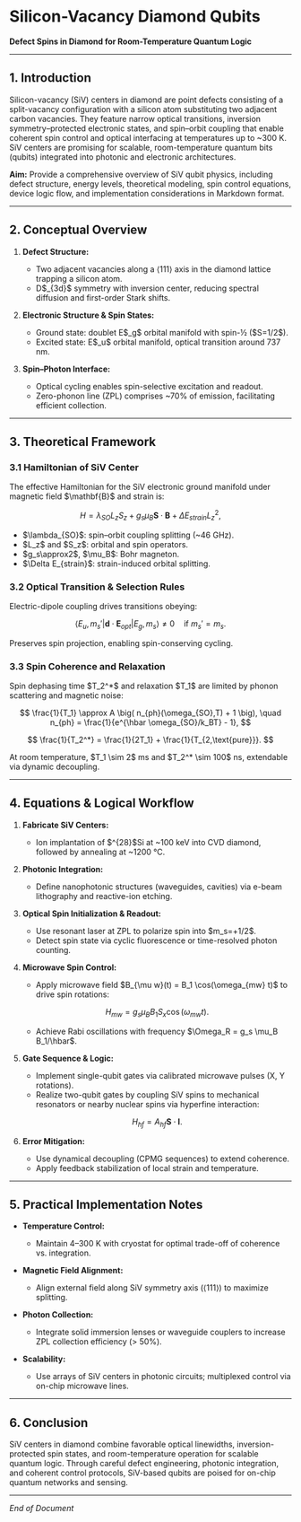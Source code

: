 # Silicon-Vacancy Diamond Qubits
**Defect Spins in Diamond for Room-Temperature Quantum Logic**

---

## 1. Introduction

Silicon-vacancy (SiV) centers in diamond are point defects consisting of a split-vacancy configuration with a silicon atom substituting two adjacent carbon vacancies. They feature narrow optical transitions, inversion symmetry–protected electronic states, and spin–orbit coupling that enable coherent spin control and optical interfacing at temperatures up to \~300 K. SiV centers are promising for scalable, room-temperature quantum bits (qubits) integrated into photonic and electronic architectures.

**Aim:** Provide a comprehensive overview of SiV qubit physics, including defect structure, energy levels, theoretical modeling, spin control equations, device logic flow, and implementation considerations in Markdown format.

---

## 2. Conceptual Overview

1. **Defect Structure:**

   * Two adjacent vacancies along a ⟨111⟩ axis in the diamond lattice trapping a silicon atom.
   * D$\_{3d}\$ symmetry with inversion center, reducing spectral diffusion and first-order Stark shifts.

2. **Electronic Structure & Spin States:**

   * Ground state: doublet E$\_g\$ orbital manifold with spin-½ (\$S=1/2\$).
   * Excited state: E$\_u\$ orbital manifold, optical transition around 737 nm.

3. **Spin–Photon Interface:**

   * Optical cycling enables spin-selective excitation and readout.
   * Zero-phonon line (ZPL) comprises \~70% of emission, facilitating efficient collection.

---

## 3. Theoretical Framework

### 3.1 Hamiltonian of SiV Center

The effective Hamiltonian for the SiV electronic ground manifold under magnetic field \$\mathbf{B}\$ and strain is:

$$
H = \lambda_{SO} L_z S_z + g_s \mu_B \mathbf{S}\cdot\mathbf{B} + \Delta E_{strain} L_z^2,
$$

* \$\lambda\_{SO}\$: spin–orbit coupling splitting (\~46 GHz).
* \$L\_z\$ and \$S\_z\$: orbital and spin operators.
* \$g\_s\approx2\$, \$\mu\_B\$: Bohr magneton.
* \$\Delta E\_{strain}\$: strain-induced orbital splitting.

### 3.2 Optical Transition & Selection Rules

Electric-dipole coupling drives transitions obeying:

$$
\langle E_u, m_s' | \mathbf{d}\cdot\mathbf{E}_{opt} | E_g, m_s \rangle \neq 0
\quad\text{if } m_s' = m_s.
$$

Preserves spin projection, enabling spin-conserving cycling.

### 3.3 Spin Coherence and Relaxation

Spin dephasing time \$T\_2^\*\$ and relaxation \$T\_1\$ are limited by phonon scattering and magnetic noise:

$$
\frac{1}{T_1} \approx A \big( n_{ph}(\omega_{SO},T) + 1 \big),
\quad n_{ph} = \frac{1}{e^{\hbar \omega_{SO}/k_BT} - 1},
$$

$$
\frac{1}{T_2^*} = \frac{1}{2T_1} + \frac{1}{T_{2,\text{pure}}}.
$$

At room temperature, \$T\_1 \sim 2\$ ms and \$T\_2^\* \sim 100\$ ns, extendable via dynamic decoupling.

---

## 4. Equations & Logical Workflow

1. **Fabricate SiV Centers:**

   * Ion implantation of \$^{28}\$Si at \~100 keV into CVD diamond, followed by annealing at \~1200 °C.

2. **Photonic Integration:**

   * Define nanophotonic structures (waveguides, cavities) via e-beam lithography and reactive-ion etching.

3. **Optical Spin Initialization & Readout:**

   * Use resonant laser at ZPL to polarize spin into \$m\_s=+1/2\$.
   * Detect spin state via cyclic fluorescence or time-resolved photon counting.

4. **Microwave Spin Control:**

   * Apply microwave field \$B\_{\mu w}(t) = B\_1 \cos(\omega\_{mw} t)\$ to drive spin rotations:

   $$
   H_{mw} = g_s \mu_B B_1 S_x \cos(\omega_{mw} t).
   $$

   * Achieve Rabi oscillations with frequency \$\Omega\_R = g\_s \mu\_B B\_1/\hbar\$.

5. **Gate Sequence & Logic:**

   * Implement single-qubit gates via calibrated microwave pulses (X, Y rotations).
   * Realize two-qubit gates by coupling SiV spins to mechanical resonators or nearby nuclear spins via hyperfine interaction:

   $$
   H_{hf} = A_{hf} \mathbf{S} \cdot \mathbf{I}.
   $$

6. **Error Mitigation:**

   * Use dynamical decoupling (CPMG sequences) to extend coherence.
   * Apply feedback stabilization of local strain and temperature.

---

## 5. Practical Implementation Notes

* **Temperature Control:**

  * Maintain 4–300 K with cryostat for optimal trade-off of coherence vs. integration.
* **Magnetic Field Alignment:**

  * Align external field along SiV symmetry axis (⟨111⟩) to maximize splitting.
* **Photon Collection:**

  * Integrate solid immersion lenses or waveguide couplers to increase ZPL collection efficiency (> 50%).
* **Scalability:**

  * Use arrays of SiV centers in photonic circuits; multiplexed control via on-chip microwave lines.

---

## 6. Conclusion

SiV centers in diamond combine favorable optical linewidths, inversion-protected spin states, and room-temperature operation for scalable quantum logic. Through careful defect engineering, photonic integration, and coherent control protocols, SiV-based qubits are poised for on-chip quantum networks and sensing.

---

*End of Document*
